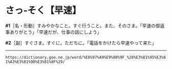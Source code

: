 # さっ‐そく【早速】

**\#1**［名・形動］すみやかなこと。すぐ行うこと。また、そのさま。「早速の御返事ありがとう」「早速だが、仕事の話にしよう」

**\#2**［副］すぐさま。すぐに。ただちに。「電話をかけたら早速やって来た」

---
`https://dictionary.goo.ne.jp/word/%E6%97%A9%E9%80%9F_%28%E3%81%95%E3%81%A3%E3%81%9D%E3%81%8F%29/`